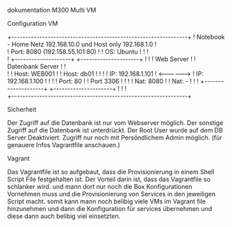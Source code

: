 dokumentation M300 Multi VM 

Configuration VM 

+---------------------------------------------------------------+
! Notebook - Home Netz 192.168.10.0 und Host only 192.168.1.0   !                 
! Port: 8080 (192.158.55.101:80)                                !
! OS: Ubuntu 	                                                  !
!                                                               !	
!    +--------------------+          +---------------------+    !
!    ! Web Server         !          ! Datenbank Server    !    !       
!    ! Host: WEB001       !          ! Host: db01          !    !
!    ! IP: 192.168.1.101  ! <------> ! IP: 192.168.1.100   !    !
!    ! Port: 80           !          ! Port 3306           !    !
!    ! Nat: 8080          !          ! Nat: -              !    !
!    +--------------------+          +---------------------+    !
!                                                               !	
+---------------------------------------------------------------+

Sicherheit

Der Zugriff auf die Datenbank ist nur vom Webserver möglich. Der sonstige Zugriff auf die Datenbank ist unterdrückt. Der Root User wurde auf dem DB Server Deaktiviert. Zugriff nur noch mit Persöndlichem Admin möglich. (für genauere Infos Vagrantfile anschauen.)


Vagrant 

Das Vagrantfile ist so aufgebaut, dass die Provisionierung in einem Shell Script File festgehalten ist. Der Vorteil darin ist, dass das Vagrantfile so schlanker wird. und mann dort nur noch die Box Konfigurationen Vornehmen muss und die Provisionierung von Services in den jeweiligen Script macht. somit kann mann noch belibig viele VMs im Vagrant file hinzunehmen und dann die Konfiguration für services übernehmen und diese dann auch belibig viel einsetzten. 


